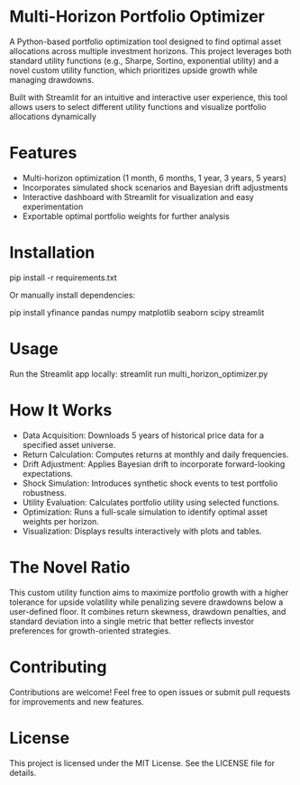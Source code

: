# Multi-Horizon Portfolio Optimizer
A Python-based portfolio optimization tool designed to find optimal asset allocations across multiple investment horizons. This project leverages both standard utility functions (e.g., Sharpe, Sortino, exponential utility) and a novel custom utility function, which prioritizes upside growth while managing drawdowns.

Built with Streamlit for an intuitive and interactive user experience, this tool allows users to select different utility functions and visualize portfolio allocations dynamically

# Features
- Multi-horizon optimization (1 month, 6 months, 1 year, 3 years, 5 years)
- Incorporates simulated shock scenarios and Bayesian drift adjustments
- Interactive dashboard with Streamlit for visualization and easy experimentation
- Exportable optimal portfolio weights for further analysis

# Installation
pip install -r requirements.txt

Or manually install dependencies:

pip install yfinance pandas numpy matplotlib seaborn scipy streamlit

# Usage
Run the Streamlit app locally:
streamlit run multi_horizon_optimizer.py

# How It Works
- Data Acquisition: Downloads 5 years of historical price data for a specified asset universe.
- Return Calculation: Computes returns at monthly and daily frequencies.
- Drift Adjustment: Applies Bayesian drift to incorporate forward-looking expectations.
- Shock Simulation: Introduces synthetic shock events to test portfolio robustness.
- Utility Evaluation: Calculates portfolio utility using selected functions.
- Optimization: Runs a full-scale simulation to identify optimal asset weights per horizon.
- Visualization: Displays results interactively with plots and tables.

# The Novel Ratio
This custom utility function aims to maximize portfolio growth with a higher tolerance for upside volatility while penalizing severe drawdowns below a user-defined floor. It combines return skewness, drawdown penalties, and standard deviation into a single metric that better reflects investor preferences for growth-oriented strategies.

# Contributing
Contributions are welcome! Feel free to open issues or submit pull requests for improvements and new features.

# License
This project is licensed under the MIT License. See the LICENSE file for details.

